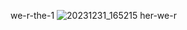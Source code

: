 we-r-the-1
![20231231_165215](https://github.com/Westleyscott937/We-r-the-1-/assets/156614706/1001e91c-8f88-46ee-bdb3-fd764c043a26)
her-we-r
